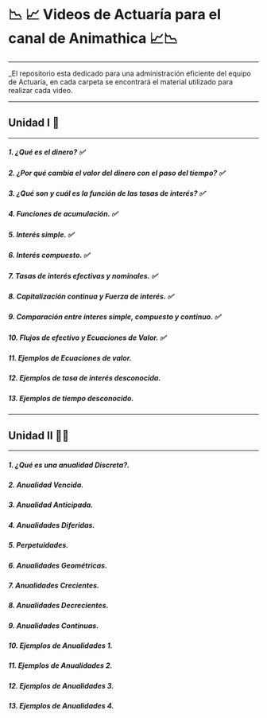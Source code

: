 #   📉 📈 Videos de Actuaría para el canal de Animathica 📈📉
-------------------------------------------------------------------------------------------------------------------------------

_El repositorio esta dedicado para una administración eficiente del equipo de Actuaría, en cada carpeta se encontrará el material
utilizado para realizar cada video.

--------------------------------------------------------------------------------------------------------------------------------

## Unidad I 📌
--------------------------------------------------------------------------------------------------------------------------------

##### 1. ¿Qué es el dinero? ✅
##### 2. ¿Por qué cambia el valor del dinero con el paso del tiempo? ✅
##### 3. ¿Qué son y cuál es la función de las tasas de interés? ✅
##### 4. Funciones de acumulación. ✅
##### 5. Interés simple. ✅
##### 6. Interés compuesto. ✅
##### 7. Tasas de interés efectivas y nominales. ✅
##### 8. Capitalización continua y Fuerza de interés. ✅
##### 9.  Comparación entre interes simple, compuesto y continuo. ✅
##### 10. Flujos de efectivo y Ecuaciones de Valor. ✅
##### 11. Ejemplos de Ecuaciones de valor.
##### 12. Ejemplos de tasa de interés desconocida.
##### 13. Ejemplos de tiempo desconocido.



--------------------------------------------------------------------------------------------------------------------------------

## Unidad II 📌📌
--------------------------------------------------------------------------------------------------------------------------------


##### 1. ¿Qué es una anualidad Discreta?.
##### 2. Anualidad Vencida.
##### 3. Anualidad Anticipada.
##### 4. Anualidades Diferidas.
##### 5. Perpetuidades.
##### 6. Anualidades Geométricas.
##### 7. Anualidades Crecientes.
##### 8. Anualidades Decrecientes.
##### 9. Anualidades Continuas.
##### 10. Ejemplos de Anualidades 1.
##### 11. Ejemplos de Anualidades 2.
##### 12. Ejemplos de Anualidades 3.
##### 13. Ejemplos de Anualidades 4.


